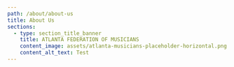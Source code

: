 ```yaml
---
path: /about/about-us
title: About Us
sections:
  - type: section_title_banner
    title: ATLANTA FEDERATION OF MUSICIANS
    content_image: assets/atlanta-musicians-placeholder-horizontal.png
    content_alt_text: Test
---
```

